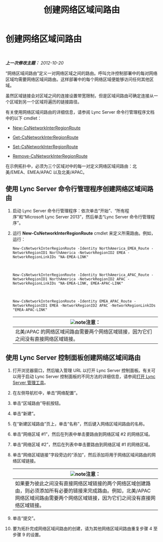 ﻿---
title: 创建网络区域间路由
TOCTitle: 创建网络区域间路由
ms:assetid: 5555262a-a502-4b01-9593-836dd30064f5
ms:mtpsurl: https://technet.microsoft.com/zh-cn/library/Gg398368(v=OCS.15)
ms:contentKeyID: 49312887
ms.date: 05/19/2016
mtps_version: v=OCS.15
ms.translationtype: HT
---

# 创建网络区域间路由

 

_**上一次修改主题：** 2012-10-20_

“网络区域间路由”定义一对网络区域之间的路由。呼叫允许控制部署中的每对网络区域均需要网络区域间路由。这样部署中的每个网络区域便能够访问任何其他区域。

虽然区域链接会对区域之间的连接设置带宽限制，但是区域间路由可确定连接从一个区域到另一个区域将遍历的链接路径。

有关使用网络区域间路由的详细信息，请参阅 Lync Server 命令行管理程序文档中的以下 cmdlet：

  - [New-CsNetworkInterRegionRoute](https://docs.microsoft.com/en-us/powershell/module/skype/New-CsNetworkInterRegionRoute)

  - [Get-CsNetworkInterRegionRoute](get-csnetworkinterregionroute.md)

  - [Set-CsNetworkInterRegionRoute](set-csnetworkinterregionroute.md)

  - [Remove-CsNetworkInterRegionRoute](remove-csnetworkinterregionroute.md)

在示例拓扑中，必须为三个区域对中的每一对定义网络区域间路由：北美/EMEA、EMEA/APAC 以及北美/APAC。

## 使用 Lync Server 命令行管理程序创建网络区域间路由

1.  启动 Lync Server 命令行管理程序：依次单击“开始”、“所有程序”和“Microsoft Lync Server 2013”，然后单击“Lync Server 命令行管理程序”。

2.  运行 **New-CsNetworkInterRegionRoute** cmdlet 来定义所需路由。例如，运行：
    
        New-CsNetworkInterRegionRoute -Identity NorthAmerica_EMEA_Route -NetworkRegionID1 NorthAmerica -NetworkRegionID2 EMEA -NetworkRegionLinkIDs "NA-EMEA-LINK"

       &nbsp;
    
        New-CsNetworkInterRegionRoute -Identity NorthAmerica_APAC_Route -NetworkRegionID1 NorthAmerica -NetworkRegionID2 APAC -NetworkRegionLinkIDs "NA-EMEA-LINK, EMEA-APAC-LINK"

       &nbsp;
    
        New-CsNetworkInterRegionRoute -Identity EMEA_APAC_Route -NetworkRegionID1 EMEA -NetworkRegionID2 APAC -NetworkRegionLinkIDs "EMEA-APAC-LINK"
    
    <table>
    <thead>
    <tr class="header">
    <th><img src="images/Dn783119.note(OCS.15).gif" title="note" alt="note" />注意：</th>
    </tr>
    </thead>
    <tbody>
    <tr class="odd">
    <td>北美/APAC 的网络区域间路由需要两个网络区域链接，因为它们之间没有直接网络区域链接。</td>
    </tr>
    </tbody>
    </table>


## 使用 Lync Server 控制面板创建网络区域间路由

1.  打开浏览器窗口，然后输入管理 URL 以打开 Lync Server 控制面板。有关可以用于启动 Lync Server 控制面板的不同方法的详细信息，请参阅[打开 Lync Server 管理工具](lync-server-2013-open-lync-server-administrative-tools.md)。

2.  在左侧导航栏中，单击“网络配置”。

3.  单击“区域路由”导航按钮。

4.  单击“新建”。

5.  在“新建区域路由”页上，单击“名称”，然后键入网络区域间路由的名称。

6.  单击“网络区域 \#1”，然后在列表中单击要路由到网络区域 \#2 的网络区域。

7.  单击“网络区域 \#2”，然后在列表中单击要路由到网络区域 \#1 的网络区域。

8.  单击“网络区域链接”字段旁边的“添加”，然后添加将用于网络区域间路由的网络区域链接。
    
    <table>
    <thead>
    <tr class="header">
    <th><img src="images/Dn783119.note(OCS.15).gif" title="note" alt="note" />注意：</th>
    </tr>
    </thead>
    <tbody>
    <tr class="odd">
    <td>如果要为彼此之间没有直接网络区域链接的两个网络区域创建路由，则必须添加所有必要的链接来完成路由。例如，北美/APAC 网络区域间路由需要两个网络区域链接，因为它们之间没有直接网络区域链接。</td>
    </tr>
    </tbody>
    </table>


9.  单击“提交”。

10. 要为拓扑完成网络区域间路由的创建，请为其他网络区域间路由重复步骤 4 至 步骤 9 的设置。

